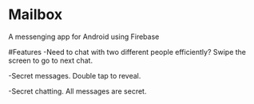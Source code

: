 # Mailbox
A messenging app for Android using Firebase


#Features
-Need to chat with two different people efficiently? Swipe the screen to go to next chat.

-Secret messages. Double tap to reveal.

-Secret chatting. All messages are secret.

